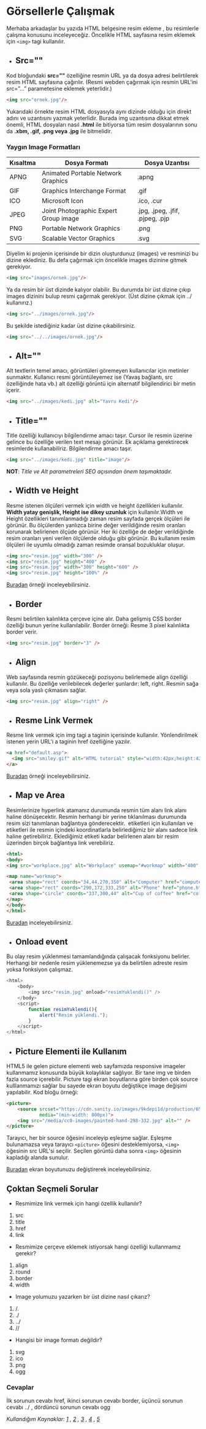 # Görsellerle Çalışmak

Merhaba arkadaşlar bu yazıda HTML belgesine resim ekleme , bu resimlerle çalışma konusunu inceleyeceğiz.
Öncelikle HTML sayfasına resim eklemek için `<img>` tagi kullanılır. 

- ## Src=""
Kod bloğundaki **src=""** özelliğine resmin URL ya da dosya adresi belirtilerek resim HTML sayfasına çağırılır. (Resmi webden çağırmak için resmin URL'ini src=”…” parametesine eklemek yeterlidir.)

```html
<img src="ornek.jpg"/>
```

Yukarıdaki örnekte resim HTML dosyasıyla aynı dizinde olduğu için direkt adını ve uzantısını yazmak yeterlidir. Burada img uzantısına dikkat etmek önemli, HTML dosyaları nasıl **.html** ile bitiyorsa tüm resim dosyalarının sonu da **.xbm, .gif, .png veya .jpg** ile bitmelidir.

### Yaygın Image Formatları
Kısaltma | Dosya Formatı | Dosya Uzantısı
-- | -- | --
APNG	 | Animated Portable Network Graphics	| .apng
GIF	 | Graphics Interchange Format		| .gif
ICO		 | Microsoft Icon	| .ico, .cur
JPEG	 | 	Joint Photographic Expert Group image	| .jpg, .jpeg, .jfif, .pjpeg, .pjp
PNG		 | Portable Network Graphics	| .png
SVG		 | Scalable Vector Graphics	| 	.svg


Diyelim ki projenin içerisinde bir dizin oluşturdunuz (images) ve resminizi bu dizine eklediniz. Bu defa çağırmak için öncelikle images dizinine gitmek gerekiyor.

```html 
<img src="images/ornek.jpg"/> 
```

Ya da resim bir üst dizinde kalıyor olabilir. Bu durumda bir üst dizine çıkıp images dizinini bulup resmi çağırmak gerekiyor. (Üst dizine çıkmak için ../ kullanırız.)

```html
<img src="../images/ornek.jpg"/>
```

 Bu şekilde istediğiniz kadar üst dizine çıkabilirsiniz.
 
```html
<img src="../../images/ornek.jpg"/>
```
  
- ## Alt=""
Alt textlerin temel amacı, görüntüleri göremeyen kullanıcılar için metinler sunmaktır. Kullanıcı resmi görüntüleyemez ise (Yavaş bağlantı, src özelliğinde hata vb.) alt özelliği görüntü için alternatif bilgilendirici bir metin içerir.

```html 
<img src="../images/kedi.jpg" alt="Yavru Kedi"/>
```

- ## Title=""
Title özelliği kullanıcıyı bilgilendirme amacı taşır. Cursor ile resmin üzerine gelince bu özelliğe verilen text mesajı görünür. Ek açıklama gerektirecek resimlerde kullanabiliriz. Bilgilendirme amacı taşır.

```html
<img src="../images/kedi.jpg" title="image"/>	
```

**NOT**: _Title ve Alt parametreleri SEO açısından önem taşımaktadır._

- ## Width ve Height
Resme istenen ölçüleri vermek için width ve height özellikleri kullanılır. **Width yatay genişlik, Height ise dikey uzunluk** için kullanılır.Width ve Height özellikleri tanımlanmadığı zaman resim sayfada gerçek ölçüleri ile görünür. Bu ölçülerden yanlızca birine değer verildiğinde  resim oranları korunarak belirlenen ölçüde görünür. Her iki özelliğe de değer verildiğinde resim oranları yeni verilen ölçülerde olduğu gibi görünür. Bu kullanım resim ölçüleri ile uyumlu olmadığı zaman resimde oransal bozukluklar oluşur.

```html
<img src="resim.jpg" width="300" />
<img src="resim.jpg" height="400" />
<img src="resim.jpg" width="300" height="600" />
<img src="resim.jpg" height="100%" />

```
[Buradan](https://jsfiddle.net/detfj6w9/4/) örneği inceleyebilirsiniz.

- ## Border 
Resmi belirtilen kalınlıkta çerçeve içine alır. Daha gelişmiş CSS border özelliği bunun yerine kullanılabilir.
Border örneği: Resme 3 pixel kalınlıkta border verir.

```html
<img src="resim.jpg" border="3" />
```

- ## Align
Web sayfasında resmin gözükeceği pozisyonu belirlemede align özelliği kullanılır. Bu özelliğe verilebilecek değerler şunlardır: left, right. Resmin sağa veya sola yaslı çıkmasını sağlar.

```html 
<img src="resim.jpg" align="right" />
```

- ## Resme Link Vermek
Resme link vermek için img tagi a taginin içerisinde kullanılır. Yönlendirilmek istenen yerin URL'i a taginin href özelliğine yazılır.

```html
<a href="default.asp">
  <img src="smiley.gif" alt="HTML tutorial" style="width:42px;height:42px;">
</a>
```
[Buradan](https://jsfiddle.net/qcpfsev7/2/) örneği inceleyebilirsiniz.

- ## Map ve Area 
Resimlerinize hyperlink atamanız durumunda resmin tüm alanı link alanı haline dönüşecektir. Resmin herhangi bir yerine tıklanılması durumunda resim sizi tanımlanan bağlantıya gönderecektir. <img> etiketleri için kullanılan <map> ve <area> etiketleri ile resmin içindeki koordinatlarla belirlediğimiz bir alanı sadece link haline getirebiliriz. Eklediğimiz <area> etiketi kadar belirlenen alanı bir resim üzerinden birçok bağlantıya link verebiliriz.
 
 ```html
<html>
<body>
<img src="workplace.jpg" alt="Workplace" usemap="#workmap" width="400" height="379">

<map name="workmap">
  <area shape="rect" coords="34,44,270,350" alt="Computer" href="computer.htm">
  <area shape="rect" coords="290,172,333,250" alt="Phone" href="phone.htm">
  <area shape="circle" coords="337,300,44" alt="Cup of coffee" href="coffee.htm">
</map>
</body>
</html>
 ```
 [Buradan](https://www.w3schools.com/html/tryit.asp?filename=tryhtml_images_map2) inceleyebilirsiniz. 

- ## Onload event
Bu olay resim yüklenmesi tamamlandığında çalışacak fonksiyonu belirler. Herhangi bir nedenle resim yüklenemezse ya da belirtilen adreste resim yoksa fonksiyon çalışmaz.

```javascript
<html>
    <body>
        <img src="resim.jpg" onload="resimYuklendi()" />
    </body>
    <script>
        function resimYuklendi(){
            alert("Resim yüklendi.");
        }
    </script>
</html>
```

- ## Picture Elementi ile Kullanım
HTML5 ile gelen picture elementi web sayfamızda responsive imageler kullanmamız konusunda büyük kolaylıklar sağlıyor. Bir tane img ve birden fazla source içerebilir. Picture tagi ekran boyutlarına göre birden çok source kulllanmamızı sağlar bu sayede ekran boyutu değiştikçe image değişimi yapılabilir. Kod bloğu örneği: 

```html
<picture>
    <source srcset="https://cdn.sanity.io/images/9kdepi1d/production/65c832d202a503b15d99e628f4313782f3ef50db-300x62.png"
            media="(min-width: 800px)">
    <img src="/media/cc0-images/painted-hand-298-332.jpg" alt="" />
</picture>
```
Tarayıcı, her bir source öğesini inceleyip eşleşme sağlar. Eşleşme bulunamazsa veya tarayıcı `<picture>` öğesini desteklemiyorsa, `<img>` öğesinin src URL'si seçilir. Seçilen görüntü daha sonra `<img>` öğesinin kapladığı alanda sunulur.
  
[Buradan](https://jsfiddle.net/a2dvm503/4/) ekran boyutunuzu değiştirerek inceleyebilirsiniz. 


## Çoktan Seçmeli Sorular ##
- Resmimize link vermek için hangi özellik kullanılır? 
1. src
2. title
3. href
4. link


- Resmimize çerçeve eklemek istiyorsak hangi özelliği kullanmamız gerekir? 
1. align
2. round
3. border
4. width


- Image yolumuzu yazarken bir üst dizine nasıl çıkarız? 
1. /.
2. ./
3. ../
4. //

- Hangisi bir image formatı değildir? 
1. svg
2. ico
3. png
4. ogg



### Cevaplar ###
İlk sorunun cevabı href,
ikinci sorunun cevabı border,
üçüncü sorunun cevabı ../ , 
dördüncü sorunun cevabı ogg


_Kullandığım Kaynaklar: [1](https://developer.mozilla.org/en-US/docs/Web/HTML/Element/img) ,  [2](https://developer.mozilla.org/en-US/docs/Web/HTML/Element/picture) , 
[3](https://www.w3schools.com/tags/tag_img.asp) , [4](https://notpast.com/html/HTML-Resim-Ekleme-83.html) , [5](https://www.m5bilisim.com/webokulu/etiketler/ozellik-img-alt.php)_
 
 






